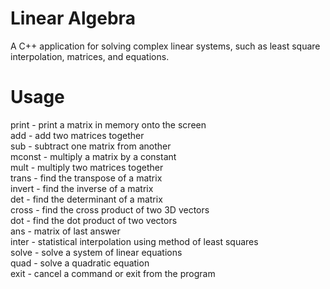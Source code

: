 # Linear Algebra
A C++ application for solving complex linear systems, such as least square interpolation, matrices, and equations.

# Usage
print - print a matrix in memory onto the screen<br/>
add - add two matrices together<br/>
sub - subtract one matrix from another<br/>
mconst - multiply a matrix by a constant<br/>
mult - multiply two matrices together<br/>
trans - find the transpose of a matrix<br/>
invert - find the inverse of a matrix<br/>
det - find the determinant of a matrix<br/>
cross - find the cross product of two 3D vectors<br/>
dot - find the dot product of two vectors<br/>
ans - matrix of last answer<br/>
inter - statistical interpolation using method of least squares<br/>
solve - solve a system of linear equations<br/>
quad - solve a quadratic equation<br/>
exit - cancel a command or exit from the program<br/>